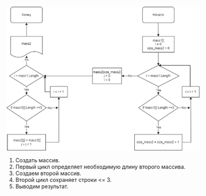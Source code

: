 ![Блок схема](/Block_diagram.jpg)
1. Создать массив.
2. Первый цикл определяет необходимую длину второго массива.
3. Создаем второй массив.
4. Второй цикл сохраняет строки <= 3.
5. Выводим результат.
